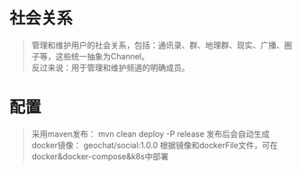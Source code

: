 # 社会关系
> 管理和维护用户的社会关系，包括：通讯录、群、地理群、现实、广播、圈子等，这些统一抽象为Channel。  
> 反过来说：用于管理和维护频道的明确成员。
> 
# 配置
> 采用maven发布： mvn clean deploy -P release
> 发布后会自动生成docker镜像： geochat/social:1.0.0
> 根据镜像和dockerFile文件，可在docker&docker-compose&k8s中部署